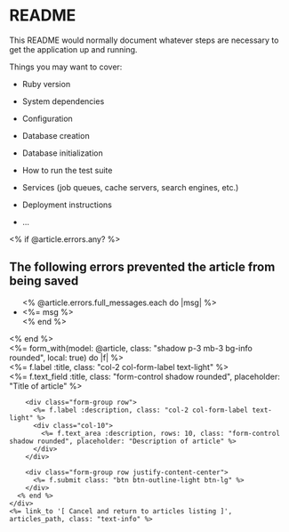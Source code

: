 # README

This README would normally document whatever steps are necessary to get the
application up and running.

Things you may want to cover:

* Ruby version

* System dependencies

* Configuration

* Database creation

* Database initialization

* How to run the test suite

* Services (job queues, cache servers, search engines, etc.)

* Deployment instructions

* ...


<div class="container">
  <% if @article.errors.any? %>
    <h2>The following errors prevented the article from being saved</h2>
    <ul>
      <% @article.errors.full_messages.each do |msg| %>
        <li><%= msg %></li>
      <% end %>
    </ul>
  <% end %>

  <div class="row justify-content-center">
    <div class="col-10">
      <%= form_with(model: @article, class: "shadow p-3 mb-3 bg-info rounded", local: true) do |f| %>
        <div class="form-group row">
          <%= f.label :title, class: "col-2 col-form-label text-light" %>
          <div class="col-10">
            <%= f.text_field :title, class: "form-control shadow rounded", placeholder: "Title of article" %>
          </div>
        </div>

        <div class="form-group row">
          <%= f.label :description, class: "col-2 col-form-label text-light" %>
          <div class="col-10"> 
            <%= f.text_area :description, rows: 10, class: "form-control shadow rounded", placeholder: "Description of article" %>
          </div>
        </div>

        <div class="form-group row justify-content-center">
          <%= f.submit class: "btn btn-outline-light btn-lg" %>
        </div>
      <% end %>
    </div>
    <%= link_to '[ Cancel and return to articles listing ]', articles_path, class: "text-info" %>
  </div>
</div>